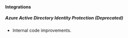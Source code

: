 
#### Integrations
##### Azure Active Directory Identity Protection  (Deprecated)
- Internal code improvements.
